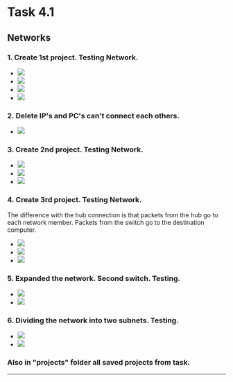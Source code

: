 # Task 4.1

## Networks

### 1. Create 1st project. Testing Network. 

* ![](img/net1.png)
* ![](img/net2.png)
* ![](img/net3.png)
* ![](img/net4.png)

### 2. Delete IP's and PC's can't connect each others.

* ![](img/net5.png)

### 3. Create 2nd project. Testing Network. 

* ![](img/net21.png)
* ![](img/net23.png)
* ![](img/net24.png)

### 4. Create 3rd project. Testing Network.
   The difference with the hub connection is that packets from the hub go to each network member. Packets from the switch go to the destination computer. 

* ![](img/net31.png)
* ![](img/net32.png)
* ![](img/net33.png)

### 5. Expanded the network. Second switch. Testing.

* ![](img/net34.png)
* ![](img/net35.png)

### 6. Dividing the network into two subnets. Testing.

* ![](img/net36.png)
* ![](img/net38.png)

### Also in "projects" folder all saved projects from task.

---------------------------------------------

